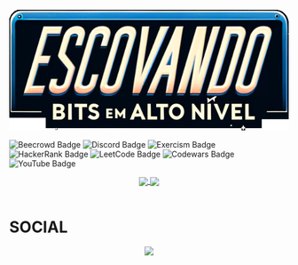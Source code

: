 <p align="center">
  <img src="./img/EBAN_content.png">
</p>

![Beecrowd Badge](https://img.shields.io/badge/beecrowd-7a09fa?style=for-the-badge)
![Discord Badge](https://img.shields.io/badge/Discord-5865F2?logo=discord&logoColor=fff&style=for-the-badge)
![Exercism Badge](https://img.shields.io/badge/Exercism-009CAB?logo=exercism&logoColor=fff&style=for-the-badge)
![HackerRank Badge](https://img.shields.io/badge/HackerRank-5ac54f?logo=hackerrank&logoColor=000&style=for-the-badge)
![LeetCode Badge](https://img.shields.io/badge/LeetCode-FFA116?logo=leetcode&logoColor=fff&style=for-the-badge)
![Codewars Badge](https://img.shields.io/badge/Codewars-ff5000?logo=codewars&logoColor=fff&style=for-the-badge)
![YouTube Badge](https://img.shields.io/badge/YouTube-ea323c?logo=youtube&logoColor=fff&style=for-the-badge)
<!-- ![Game Dev](https://img.shields.io/badge/Game%20Dev-ff0077?style=for-the-badge) -->

<div align="center">
  <a href="https://github.com/anuraghazra/github-readme-stats">
    <img  height="137px" align="center" src="https://github-readme-stats.vercel.app/api?username=EBAN-Development&hide_border=true&show_icons=true&count_private=true&line_height=21&bg_color=15,00396d,0098dc,5ac54f,ffc825&theme=ambient_gradient&rank_icon=github" />
  </a>
  <a href="https://github.com/anuraghazra/convoychat">
    <img  height="137px" align="center" src="https://github-readme-stats.vercel.app/api/top-langs?username=EBAN-Development&hide_border=true&show_icons=true&include_all_commits=true&count_private=true&line_height=21&bg_color=15,ffc825,ed7614,ea323c,ff0077,db3ffd&theme=ambient_gradient&layout=compact&langs_count=8&hide_progress=true" />
  </a>
  <br />  
  <br />  
</div>
  
# SOCIAL  
<p align="center">
  <a href="https://go-skill-icons.vercel.app/">
    <img
      src="https://go-skill-icons.vercel.app/api/icons?i=github,linkedin,youtube,hackerrank,leetcode,reddit,itchio"
    />
  </a>
</p>


<!--
**EBAN-Development/EBAN-Development** is a ✨ _special_ ✨ repository because its `README.md` (this file) appears on your GitHub profile.

Here are some ideas to get you started:

- 🔭 I’m currently working on ...
- 🌱 I’m currently learning ...
- 👯 I’m looking to collaborate on ...
- 🤔 I’m looking for help with ...
- 💬 Ask me about ...
- 📫 How to reach me: ...
- 😄 Pronouns: ...
- ⚡ Fun fact: ...
-->
